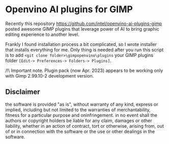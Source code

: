 # Openvino AI plugins for GIMP
Recently this repository https://github.com/intel/openvino-ai-plugins-gimp posted awesome GIMP plugins that leverage 
power of AI to bring graphic editing experience to another level.

Frankly I found installation process a bit complicated, so I wrote installer that installs everything for me.
Only thing is needed after you run this script is to add `<git clone folder>\gimpopenvino\plugins` your GIMP 
plugins folder `[Edit-> Preferences-> Folders-> Plugins]`.

/!\ Important note. Plugin pack (now Apr. 2023) appears to be working only with Gimp 2.99.10-2 development version. 


## Disclaimer
the software is provided "as is", without warranty of any kind, express or implied, including but not limited to the warranties of merchantability, fitness for a particular purpose and oninfringement. in no event shall the authors or copyright holders be liable for any claim, damages or other liability, whether in an action of contract, tort or otherwise, arising from, out of or in connection with the software or the use or other dealings in the software.
